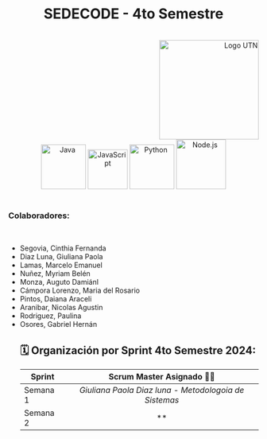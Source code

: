 <h1 align="center">SEDECODE - 4to Semestre  </h1>
<br>

<div align="right">
  <a href="https://www.frsr.utn.edu.ar/">
    <img src="https://utn.edu.ar/images/logo-utn.png" alt="Logo UTN" width="200">
  </a>
</div>

<div align="center">
  <a href="https://www.java.com/"><img src="https://cdn.icon-icons.com/icons2/2415/PNG/512/java_original_wordmark_logo_icon_146459.png" alt="Java" width="90" height="90"></a>
  <a href="https://www.javascript.com/"><img src="https://upload.wikimedia.org/wikipedia/commons/thumb/9/99/Unofficial_JavaScript_logo_2.svg/480px-Unofficial_JavaScript_logo_2.svg.png" alt="JavaScript" width="80" height="80"></a>
  <a href="https://www.python.org"><img src="https://miro.medium.com/v2/resize:fit:378/1*y6zvdl68fA-5nd9v-StFMg.png" alt="Python" width="90" height="90"></a>
  <a href="https://nodejs.org/"><img src="https://i0.wp.com/softonitg.com/wp-content/uploads/2024/02/node-js-seeklogo-1.png?w=836&ssl=1g" alt="Node.js" width="100" height="100"></a>
  
</div>

<br>
<p align="center">
 
</p>

<h3>Colaboradores: </h3><br>
<ul>
  <li>Segovia, Cinthia Fernanda </li>
  <li>Diaz Luna, Giuliana Paola </li>
  <li>Lamas, Marcelo Emanuel</li>
  <li>Nuñez, Myriam Belén</li>
  <li>Monza, Auguto Damiánl</li>
  <li>Cámpora Lorenzo, Maria del Rosario</li>
  <li>Pintos, Daiana Araceli</li>
  <li>Aranibar, Nicolas Agustin</li>
  <li>Rodriguez, Paulina</li>
  <li>Osores, Gabriel Hernán</li>
  
  
  
</details>

<h2> 🗓️ Organización por Sprint 4to Semestre 2024: </h2>

| **Sprint** | **Scrum Master Asignado** 👨‍💻 |
| ------------- |:-------------:|
| Semana 1 | *Giuliana Paola Diaz luna - Metodologoia de Sistemas* |
| Semana 2 | ** |
